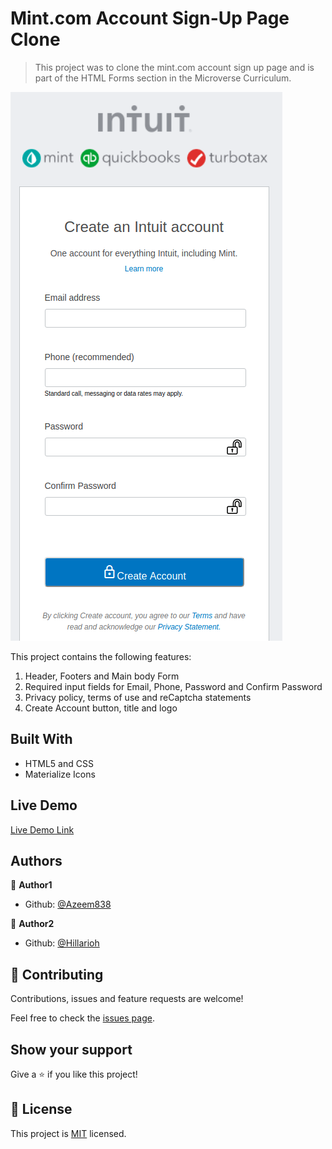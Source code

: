 # Mint.com Account Sign-Up Page Clone

> This project was to clone the mint.com account sign up page and is part of the HTML Forms section in the Microverse Curriculum.

![screenshot](./mint.png)

This project contains the following features:

1. Header, Footers and Main body Form
2. Required input fields for Email, Phone, Password and Confirm Password
3. Privacy policy, terms of use and reCaptcha statements
4. Create Account button, title and logo

## Built With

- HTML5 and CSS
- Materialize Icons

## Live Demo

[Live Demo Link](https://rawcdn.githack.com/hillarioh/Mint.com-Signup-Page-Clone/8e616a400aaed165863886b8cb91bd8275ae4240/index.html)

## Authors

👤 **Author1**

- Github: [@Azeem838](https://github.com/Azeem838)

👤 **Author2**

- Github: [@Hillarioh](https://github.com/hillarioh)

## 🤝 Contributing

Contributions, issues and feature requests are welcome!

Feel free to check the [issues page](https://github.com/hillarioh/Mint.com-Signup-Page-Clone/issues).

## Show your support

Give a ⭐️ if you like this project!

## 📝 License

This project is [MIT](lic.url) licensed.
